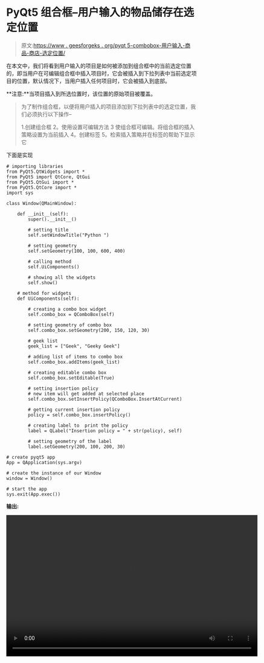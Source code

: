 # PyQt5 组合框–用户输入的物品储存在选定位置

> 原文:[https://www . geesforgeks . org/pyqt 5-combobox-用户输入-商品-商店-选定位置/](https://www.geeksforgeeks.org/pyqt5-combobox-user-entered-items-store-at-selected-position/)

在本文中，我们将看到用户输入的项目是如何被添加到组合框中的当前选定位置的，即当用户在可编辑组合框中插入项目时，它会被插入到下拉列表中当前选定项目的位置，默认情况下，当用户插入任何项目时，它会被插入到底部。

**注意:**当项目插入到所选位置时，该位置的原始项目被覆盖。

> 为了制作组合框，以便将用户插入的项目添加到下拉列表中的选定位置，我们必须执行以下操作–
> 
> 1.创建组合框
> 2。使用设置可编辑方法
> 3 使组合框可编辑。将组合框的插入策略设置为当前插入
> 4。创建标签
> 5。检索插入策略并在标签的帮助下显示它

下面是实现

```
# importing libraries
from PyQt5.QtWidgets import * 
from PyQt5 import QtCore, QtGui
from PyQt5.QtGui import * 
from PyQt5.QtCore import * 
import sys

class Window(QMainWindow):

    def __init__(self):
        super().__init__()

        # setting title
        self.setWindowTitle("Python ")

        # setting geometry
        self.setGeometry(100, 100, 600, 400)

        # calling method
        self.UiComponents()

        # showing all the widgets
        self.show()

    # method for widgets
    def UiComponents(self):

        # creating a combo box widget
        self.combo_box = QComboBox(self)

        # setting geometry of combo box
        self.combo_box.setGeometry(200, 150, 120, 30)

        # geek list
        geek_list = ["Geek", "Geeky Geek"]

        # adding list of items to combo box
        self.combo_box.addItems(geek_list)

        # creating editable combo box
        self.combo_box.setEditable(True)

        # setting insertion policy
        # new item will get added at selected place
        self.combo_box.setInsertPolicy(QComboBox.InsertAtCurrent)

        # getting current insertion policy
        policy = self.combo_box.insertPolicy()

        # creating label to  print the policy
        label = QLabel("Insertion policy = " + str(policy), self)

        # setting geometry of the label
        label.setGeometry(200, 100, 200, 30)

# create pyqt5 app
App = QApplication(sys.argv)

# create the instance of our Window
window = Window()

# start the app
sys.exit(App.exec())
```

**输出:**

<video class="wp-video-shortcode" id="video-396839-1" width="665" height="374" preload="metadata" controls=""><source type="video/mp4" src="https://media.geeksforgeeks.org/wp-content/uploads/20200413171533/screen_recorder_video_2020_13_4_17_11_10.mp4?_=1">[https://media.geeksforgeeks.org/wp-content/uploads/20200413171533/screen_recorder_video_2020_13_4_17_11_10.mp4](https://media.geeksforgeeks.org/wp-content/uploads/20200413171533/screen_recorder_video_2020_13_4_17_11_10.mp4)</video>